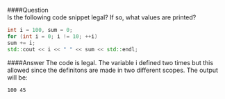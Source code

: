 ####Question  
Is the following code snippet legal? If so, what values are printed?  
```cpp
int i = 100, sum = 0;
for (int i = 0; i != 10; ++i)
sum += i;
std::cout << i << " " << sum << std::endl;
```
####Answer
The code is legal. The variable i defined two times but this allowed since the definitons are made in two different scopes. The output will be:  
```
100 45
```
